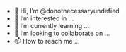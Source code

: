 - 👋 Hi, I’m @donotnecessaryundefied
- 👀 I’m interested in ...
- 🌱 I’m currently learning ...
- 💞️ I’m looking to collaborate on ...
- 📫 How to reach me ...

<!---
donotnecessaryundefied/donotnecessaryundefied is a ✨ special ✨ repository because its `README.md` (this file) appears on your GitHub profile.
You can click the Preview link to take a look at your changes.
--->
